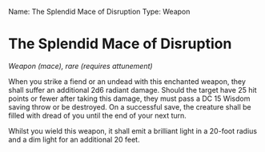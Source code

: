Name: The Splendid Mace of Disruption
Type: Weapon

# The Splendid Mace of Disruption
_Weapon (mace), rare (requires attunement)_

When you strike a fiend or an undead with this enchanted weapon, they shall suffer an additional 2d6 radiant damage. Should the target have 25 hit points or fewer after taking this damage, they must pass a DC 15 Wisdom saving throw or be destroyed. On a successful save, the creature shall be filled with dread of you until the end of your next turn.

Whilst you wield this weapon, it shall emit a brilliant light in a 20-foot radius and a dim light for an additional 20 feet. 
